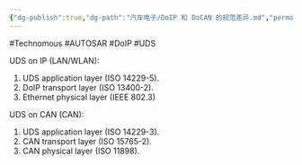 ```yaml
---
{"dg-publish":true,"dg-path":"汽车电子/DoIP 和 DoCAN 的规范差异.md","permalink":"/汽车电子/DoIP 和 DoCAN 的规范差异/","created":"2023-03-15T15:49:23.000+08:00","updated":"2024-11-19T11:29:52.688+08:00"}
---
```


#Technomous #AUTOSAR #DoIP #UDS 

UDS on IP (LAN/WLAN):

1. UDS application layer (ISO 14229-5).
2. DoIP transport layer (ISO 13400-2).
3. Ethernet physical layer (IEEE 802.3)

UDS on CAN (CAN):

1. UDS application layer (ISO 14229-3).
2. CAN transport layer (ISO 15765-2).
3. CAN physical layer (ISO 11898).
